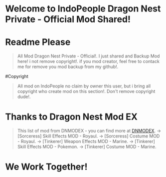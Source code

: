 # Welcome to IndoPeople Dragon Nest Private - Official Mod Shared!
# Readme Please
> All Mod Dragon Nest Private - Official!.
I just shared and Backup Mod here! i not remove copyright!.
> if you mod creator, feel free to contack me for remove you mod backup from my github!.


#Copyright
> All mod on IndoPeople no claim by owner this user, but i bring all copyright who create mod on this section!.
> Don't remove copyright dude!.

# Thanks to Dragon Nest Mod EX
> This list of mod from DNMODEX - you can find more at [DNMODEX](http://bit.ly/2KDHbSG "DNMODEX Homepage").
-> [Sorceress] Skill Effects MOD - Royaul. 
-> [Sorceress] Costume MOD - Royaul.
-> [Tinkerer] Weapon Effects MOD - Marine.
-> [Tinkerer] Skill Effects MOD - Pokemon. 
-> [Tinkerer] Costume MOD - Marine. 

# We Work Together!
